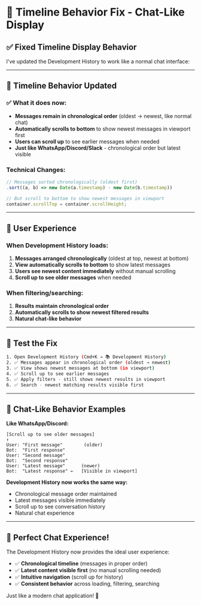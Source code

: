 # 🔧 Timeline Behavior Fix - Chat-Like Display

## ✅ **Fixed Timeline Display Behavior**

I've updated the Development History to work like a normal chat interface:

---

## 📅 **Timeline Behavior Updated**

### **✅ What it does now:**
- **Messages remain in chronological order** (oldest → newest, like normal chat)
- **Automatically scrolls to bottom** to show newest messages in viewport first  
- **Users can scroll up** to see earlier messages when needed
- **Just like WhatsApp/Discord/Slack** - chronological order but latest visible

### **Technical Changes:**
```javascript
// Messages sorted chronologically (oldest first)
.sort((a, b) => new Date(a.timestamp) - new Date(b.timestamp))

// But scroll to bottom to show newest messages in viewport
container.scrollTop = container.scrollHeight;
```

---

## 🎯 **User Experience**

### **When Development History loads:**
1. **Messages arranged chronologically** (oldest at top, newest at bottom)
2. **View automatically scrolls to bottom** to show latest messages
3. **Users see newest content immediately** without manual scrolling
4. **Scroll up to see older messages** when needed

### **When filtering/searching:**
1. **Results maintain chronological order**
2. **Automatically scrolls to show newest filtered results**
3. **Natural chat-like behavior**

---

## 🧪 **Test the Fix**

```bash
1. Open Development History (Cmd+K → 📚 Development History)
2. ✅ Messages appear in chronological order (oldest → newest)
3. ✅ View shows newest messages at bottom (in viewport)
4. ✅ Scroll up to see earlier messages
5. ✅ Apply filters - still shows newest results in viewport
6. ✅ Search - newest matching results visible first
```

---

## 📱 **Chat-Like Behavior Examples**

**Like WhatsApp/Discord:**
```
[Scroll up to see older messages]
↑
User: "First message"        (older)
Bot:  "First response"      
User: "Second message"      
Bot:  "Second response"     
User: "Latest message"      (newer)
Bot:  "Latest response" ←   [Visible in viewport]
```

**Development History now works the same way:**
- Chronological message order maintained
- Latest messages visible immediately
- Scroll up to see conversation history
- Natural chat experience

---

## 🎉 **Perfect Chat Experience!**

The Development History now provides the ideal user experience:
- ✅ **Chronological timeline** (messages in proper order)
- ✅ **Latest content visible first** (no manual scrolling needed)  
- ✅ **Intuitive navigation** (scroll up for history)
- ✅ **Consistent behavior** across loading, filtering, searching

Just like a modern chat application! 🚀
